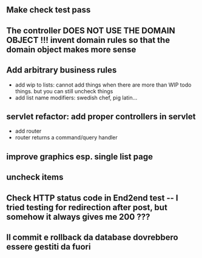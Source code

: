 
## Make check test pass

## The controller DOES NOT USE THE DOMAIN OBJECT !!!  invent domain rules so that the domain object makes more sense
## Add arbitrary business rules
   - add wip to lists: cannot add things when there are more than WIP todo things.  but you can still uncheck things
   - add list name modifiers: swedish chef, pig latin...

## servlet refactor: add proper controllers in servlet
   - add router
   - router returns a command/query handler

## improve graphics esp. single list page

## uncheck items

## Check HTTP status code in End2end test -- I tried testing for redirection after post, but somehow it always gives me 200 ???

## Il commit e rollback da database dovrebbero essere gestiti da fuori
